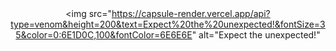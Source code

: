 <div align="center"><br><br>

<picture>
  <source 
    srcset="https://capsule-render.vercel.app/api?type=venom&height=200&text=Expect%20the%20unexpected!&fontSize=35&color=0:6E1D0C,100&fontColor=D7D7D7" 
    media="(prefers-color-scheme: dark)"
  >

  <img 
    src="https://capsule-render.vercel.app/api?type=venom&height=200&text=Expect%20the%20unexpected!&fontSize=35&color=0:6E1D0C,100&fontColor=6E6E6E" 
    alt="Expect the unexpected!"
  >
</picture>

<br><br><br><br></div>
